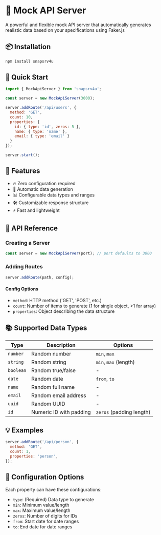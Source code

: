 # 🚀 Mock API Server
A powerful and flexible mock API server that automatically generates realistic data based on your specifications using Faker.js

## 📦 Installation
```bash
npm install snapsrv4u
```

## 🚀 Quick Start
```javascript
import { MockApiServer } from 'snapsrv4u';

const server = new MockApiServer(3000);

server.addRoute('/api/users', {
  method: 'GET',
  count: 10,
  properties: {
    id: { type: 'id', zeros: 5 },
    name: { type: 'name' },
    email: { type: 'email' }
  }
});

server.start();
```

## 🎯 Features
- 🔥 Zero configuration required
- 🎲 Automatic data generation
- 📊 Configurable data types and ranges
- 🛠 Customizable response structure
- ⚡️ Fast and lightweight

## 📝 API Reference
### Creating a Server
```javascript
const server = new MockApiServer(port); // port defaults to 3000
```

### Adding Routes
```javascript
server.addRoute(path, config);
```

#### Config Options
- `method`: HTTP method ('GET', 'POST', etc.)
- `count`: Number of items to generate (1 for single object, >1 for array)
- `properties`: Object describing the data structure

## 📚 Supported Data Types

| Type      | Description                    |  Options                   |
|-----------|--------------------------------|----------------------------|
| `number`  | Random number                  |  `min`, `max`              |
| `string`  | Random string                  |  `min`, `max` (length)     |
| `boolean` | Random true/false              |  -                         |
| `date`    | Random date                    |  `from`, `to`              |
| `name`    | Random full name               |  -                         |
| `email`   | Random email address           |  -                         |
| `uuid`    | Random UUID                    |  -                         |
| `id`      | Numeric ID with padding        |  `zeros` (padding length)  |

## 💡 Examples
```javascript
server.addRoute('/api/person', {
  method: 'GET',
  count: 1,
  properties: 'person',
});
```

## 🔧 Configuration Options
Each property can have these configurations:

- `type`: (Required) Data type to generate
- `min`: Minimum value/length
- `max`: Maximum value/length
- `zeros`: Number of digits for IDs
- `from`: Start date for date ranges
- `to`: End date for date ranges
